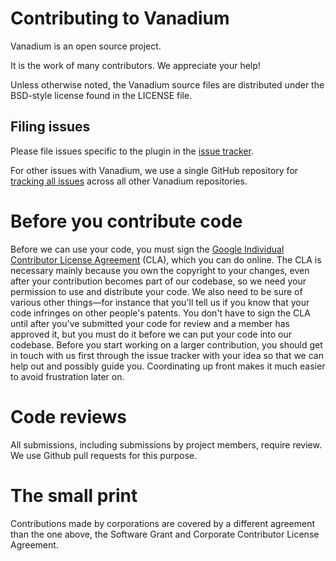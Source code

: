 # Contributing to Vanadium

Vanadium is an open source project.

It is the work of many contributors. We appreciate your help!

Unless otherwise noted, the Vanadium source files are distributed under the
BSD-style license found in the LICENSE file.

## Filing issues

Please file issues specific to the plugin in the [issue
tracker](https://github.com/vanadium/intellij-vdl-plugin).

For other issues with Vanadium, we use a single GitHub repository for [tracking
all issues](https://github.com/vanadium/issues/issues) across all other Vanadium
repositories.

# Before you contribute code
Before we can use your code, you must sign the
[Google Individual Contributor License
Agreement](https://developers.google.com/open-source/cla/individual?csw=1)
(CLA), which you can do online. The CLA is necessary mainly because you own the
copyright to your changes, even after your contribution becomes part of our
codebase, so we need your permission to use and distribute your code. We also
need to be sure of various other things—for instance that you'll tell us if you
know that your code infringes on other people's patents. You don't have to sign
the CLA until after you've submitted your code for review and a member has
approved it, but you must do it before we can put your code into our codebase.
Before you start working on a larger contribution, you should get in touch with
us first through the issue tracker with your idea so that we can help out and
possibly guide you. Coordinating up front makes it much easier to avoid
frustration later on.

# Code reviews
All submissions, including submissions by project members, require review. We
use Github pull requests for this purpose.

# The small print
Contributions made by corporations are covered by a different agreement than
the one above, the Software Grant and Corporate Contributor License Agreement.
